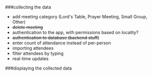 ###collecting the data
* add meeting category (Lord's Table, Prayer Meeting, Small Group, Other)
* ~~delete meeting~~
* authentication to the app, with permissions based on locality?
* ~~authentication to database (backend stuff)~~
* enter count of attendance instead of per-person
* importing attendees
* filter attendees by typing
* real-time updates

###displaying the collected data

